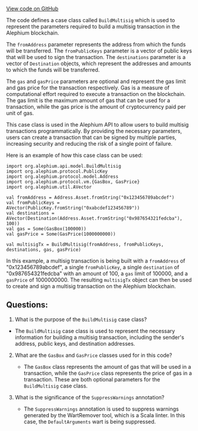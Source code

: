 [View code on GitHub](https://github.com/alephium/alephium/api/src/main/scala/org/alephium/api/model/BuildMultisig.scala)

The code defines a case class called `BuildMultisig` which is used to represent the parameters required to build a multisig transaction in the Alephium blockchain. 

The `fromAddress` parameter represents the address from which the funds will be transferred. The `fromPublicKeys` parameter is a vector of public keys that will be used to sign the transaction. The `destinations` parameter is a vector of `Destination` objects, which represent the addresses and amounts to which the funds will be transferred. 

The `gas` and `gasPrice` parameters are optional and represent the gas limit and gas price for the transaction respectively. Gas is a measure of computational effort required to execute a transaction on the blockchain. The gas limit is the maximum amount of gas that can be used for a transaction, while the gas price is the amount of cryptocurrency paid per unit of gas. 

This case class is used in the Alephium API to allow users to build multisig transactions programmatically. By providing the necessary parameters, users can create a transaction that can be signed by multiple parties, increasing security and reducing the risk of a single point of failure. 

Here is an example of how this case class can be used:

```
import org.alephium.api.model.BuildMultisig
import org.alephium.protocol.PublicKey
import org.alephium.protocol.model.Address
import org.alephium.protocol.vm.{GasBox, GasPrice}
import org.alephium.util.AVector

val fromAddress = Address.Asset.fromString("0x123456789abcdef")
val fromPublicKeys = AVector(PublicKey.fromString("0xabcdef123456789"))
val destinations = AVector(Destination(Address.Asset.fromString("0x987654321fedcba"), 100))
val gas = Some(GasBox(100000))
val gasPrice = Some(GasPrice(1000000000))

val multisigTx = BuildMultisig(fromAddress, fromPublicKeys, destinations, gas, gasPrice)
```

In this example, a multisig transaction is being built with a `fromAddress` of "0x123456789abcdef", a single `fromPublicKey`, a single `destination` of "0x987654321fedcba" with an amount of 100, a `gas` limit of 100000, and a `gasPrice` of 1000000000. The resulting `multisigTx` object can then be used to create and sign a multisig transaction on the Alephium blockchain.
## Questions: 
 1. What is the purpose of the `BuildMultisig` case class?
   - The `BuildMultisig` case class is used to represent the necessary information for building a multisig transaction, including the sender's address, public keys, and destination addresses.

2. What are the `GasBox` and `GasPrice` classes used for in this code?
   - The `GasBox` class represents the amount of gas that will be used in a transaction, while the `GasPrice` class represents the price of gas in a transaction. These are both optional parameters for the `BuildMultisig` case class.

3. What is the significance of the `SuppressWarnings` annotation?
   - The `SuppressWarnings` annotation is used to suppress warnings generated by the WartRemover tool, which is a Scala linter. In this case, the `DefaultArguments` wart is being suppressed.